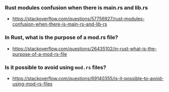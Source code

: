 ### Rust modules confusion when there is main.rs and lib.rs
* https://stackoverflow.com/questions/57756927/rust-modules-confusion-when-there-is-main-rs-and-lib-rs

### In Rust, what is the purpose of a mod.rs file?
* https://stackoverflow.com/questions/26435102/in-rust-what-is-the-purpose-of-a-mod-rs-file

### Is it possible to avoid using `mod.rs` files?
* https://stackoverflow.com/questions/69140355/is-it-possible-to-avoid-using-mod-rs-files

